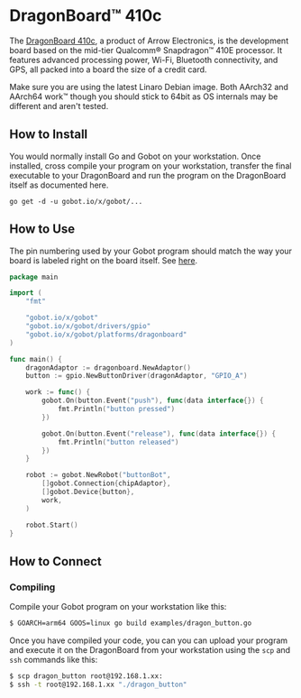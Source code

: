 # DragonBoard™ 410c

The [DragonBoard 410c](http://www.96boards.org/product/dragonboard410c/), a product of Arrow Electronics, is the development board based on the mid-tier Qualcomm® Snapdragon™ 410E processor. It features advanced processing power, Wi-Fi, Bluetooth connectivity, and GPS, all packed into a board the size of a credit card.

Make sure you are using the latest Linaro Debian image. Both AArch32 and AArch64 work™ though you should stick to 64bit as OS internals may be different and aren't tested.

## How to Install

You would normally install Go and Gobot on your workstation. Once installed, cross compile your program on your workstation, transfer the final executable to your DragonBoard and run the program on the DragonBoard itself as documented here.

```
go get -d -u gobot.io/x/gobot/...
```

## How to Use

The pin numbering used by your Gobot program should match the way your board is labeled right on the board itself. See [here](https://www.96boards.org/db410c-getting-started/HardwareDocs/HWUserManual.md/).

```go
package main

import (
    "fmt"

    "gobot.io/x/gobot"
    "gobot.io/x/gobot/drivers/gpio"
    "gobot.io/x/gobot/platforms/dragonboard"
)

func main() {
    dragonAdaptor := dragonboard.NewAdaptor()
    button := gpio.NewButtonDriver(dragonAdaptor, "GPIO_A")

    work := func() {
        gobot.On(button.Event("push"), func(data interface{}) {
            fmt.Println("button pressed")
        })

        gobot.On(button.Event("release"), func(data interface{}) {
            fmt.Println("button released")
        })
    }

    robot := gobot.NewRobot("buttonBot",
        []gobot.Connection{chipAdaptor},
        []gobot.Device{button},
        work,
    )

    robot.Start()
}
```

## How to Connect

### Compiling

Compile your Gobot program on your workstation like this:

```bash
$ GOARCH=arm64 GOOS=linux go build examples/dragon_button.go
```

Once you have compiled your code, you can you can upload your program and execute it on the DragonBoard from your workstation using the `scp` and `ssh` commands like this:

```bash
$ scp dragon_button root@192.168.1.xx:
$ ssh -t root@192.168.1.xx "./dragon_button"
```
